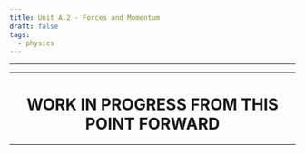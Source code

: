 ```yaml
---
title: Unit A.2 - Forces and Momentum
draft: false
tags:
  - physics
---
```

---

---

<h1 style="text-align:center">WORK IN PROGRESS FROM THIS POINT FORWARD</h1>

---

